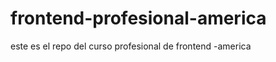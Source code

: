 frontend-profesional-america
============================

este es el repo del curso profesional de frontend -america
